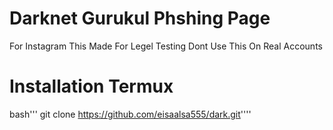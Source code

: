 # Darknet Gurukul Phshing Page 
For Instagram This Made For Legel Testing Dont Use This On Real Accounts 
# Installation Termux 
bash''' git clone https://github.com/eisaalsa555/dark.git''''
